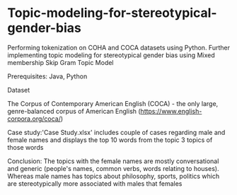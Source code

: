 # Topic-modeling-for-stereotypical-gender-bias
Performing tokenization on COHA and COCA datasets using Python. Further implementing topic modeling for stereotypical gender bias using Mixed membership Skip Gram Topic Model

Prerequisites:
Java,
Python


Dataset

The Corpus of Contemporary American English (COCA) - the only large, genre-balanced corpus of American English (https://www.english-corpora.org/coca/)

Case study:'Case Study.xlsx' includes couple of cases regarding male and female names and displays the top 10 words from the topic 3 topics of those words

Conclusion:
The topics with the female names are mostly conversational and generic (people's names, common verbs, words relating to houses). Whereas male names has topics about philosophy, sports, politics which are stereotypically more associated with males that females
